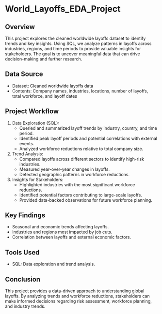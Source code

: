 # World_Layoffs_EDA_Project 

## Overview  
This project explores the cleaned worldwide layoffs dataset to identify trends and key insights. Using SQL, we analyze patterns in layoffs across industries, regions, and time periods to provide valuable insights for stakeholders. The goal is to uncover meaningful data that can drive decision-making and further research.  

## Data Source  
- Dataset: Cleaned worldwide layoffs data  
- Contents: Company names, industries, locations, number of layoffs, total workforce, and layoff dates  

## Project Workflow  
1. Data Exploration (SQL):  
   - Queried and summarized layoff trends by industry, country, and time period.  
   - Identified peak layoff periods and potential correlations with external events.  
   - Analyzed workforce reductions relative to total company size.  
2. Trend Analysis: 
   - Compared layoffs across different sectors to identify high-risk industries.  
   - Measured year-over-year changes in layoffs.  
   - Detected geographic patterns in workforce reductions.  
3. Insights for Stakeholders:  
   - Highlighted industries with the most significant workforce reductions.  
   - Identified potential factors contributing to large-scale layoffs.  
   - Provided data-backed observations for future workforce planning.  

## Key Findings  
- Seasonal and economic trends affecting layoffs.  
- Industries and regions most impacted by job cuts.  
- Correlation between layoffs and external economic factors.  

## Tools Used  
- SQL: Data exploration and trend analysis.  

## Conclusion  
This project provides a data-driven approach to understanding global layoffs. By analyzing trends and workforce reductions, stakeholders can make informed decisions regarding risk assessment, workforce planning, and industry trends.  

